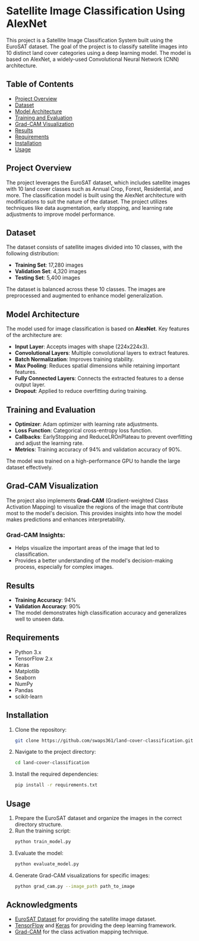 # Satellite Image Classification Using AlexNet

This project is a Satellite Image Classification System built using the EuroSAT dataset. The goal of the project is to classify satellite images into 10 distinct land cover categories using a deep learning model. The model is based on AlexNet, a widely-used Convolutional Neural Network (CNN) architecture.

## Table of Contents
- [Project Overview](#project-overview)
- [Dataset](#dataset)
- [Model Architecture](#model-architecture)
- [Training and Evaluation](#training-and-evaluation)
- [Grad-CAM Visualization](#grad-cam-visualization)
- [Results](#results)
- [Requirements](#requirements)
- [Installation](#installation)
- [Usage](#usage)

## Project Overview

The project leverages the EuroSAT dataset, which includes satellite images with 10 land cover classes such as Annual Crop, Forest, Residential, and more. The classification model is built using the AlexNet architecture with modifications to suit the nature of the dataset. The project utilizes techniques like data augmentation, early stopping, and learning rate adjustments to improve model performance.

## Dataset

The dataset consists of satellite images divided into 10 classes, with the following distribution:

- **Training Set**: 17,280 images
- **Validation Set**: 4,320 images
- **Testing Set**: 5,400 images

The dataset is balanced across these 10 classes. The images are preprocessed and augmented to enhance model generalization.

## Model Architecture

The model used for image classification is based on **AlexNet**. Key features of the architecture are:

- **Input Layer**: Accepts images with shape (224x224x3).
- **Convolutional Layers**: Multiple convolutional layers to extract features.
- **Batch Normalization**: Improves training stability.
- **Max Pooling**: Reduces spatial dimensions while retaining important features.
- **Fully Connected Layers**: Connects the extracted features to a dense output layer.
- **Dropout**: Applied to reduce overfitting during training.

## Training and Evaluation

- **Optimizer**: Adam optimizer with learning rate adjustments.
- **Loss Function**: Categorical cross-entropy loss function.
- **Callbacks**: EarlyStopping and ReduceLROnPlateau to prevent overfitting and adjust the learning rate.
- **Metrics**: Training accuracy of 94% and validation accuracy of 90%.

The model was trained on a high-performance GPU to handle the large dataset effectively.

## Grad-CAM Visualization

The project also implements **Grad-CAM** (Gradient-weighted Class Activation Mapping) to visualize the regions of the image that contribute most to the model's decision. This provides insights into how the model makes predictions and enhances interpretability.

### Grad-CAM Insights:
- Helps visualize the important areas of the image that led to classification.
- Provides a better understanding of the model's decision-making process, especially for complex images.

## Results

- **Training Accuracy**: 94%
- **Validation Accuracy**: 90%
- The model demonstrates high classification accuracy and generalizes well to unseen data.

## Requirements

- Python 3.x
- TensorFlow 2.x
- Keras
- Matplotlib
- Seaborn
- NumPy
- Pandas
- scikit-learn

## Installation

1. Clone the repository:
    ```bash
    git clone https://github.com/swaps361/land-cover-classification.git
    ```
2. Navigate to the project directory:
    ```bash
    cd land-cover-classification
    ```
3. Install the required dependencies:
    ```bash
    pip install -r requirements.txt
    ```

## Usage

1. Prepare the EuroSAT dataset and organize the images in the correct directory structure.
2. Run the training script:
    ```bash
    python train_model.py
    ```
3. Evaluate the model:
    ```bash
    python evaluate_model.py
    ```
4. Generate Grad-CAM visualizations for specific images:
    ```bash
    python grad_cam.py --image_path path_to_image
    ```

## Acknowledgments

- [EuroSAT Dataset](https://github.com/phelber/eurosat) for providing the satellite image dataset.
- [TensorFlow](https://www.tensorflow.org/) and [Keras](https://keras.io/) for providing the deep learning framework.
- [Grad-CAM](https://arxiv.org/abs/1610.02391) for the class activation mapping technique.


